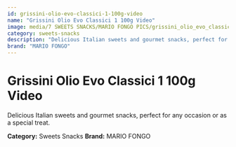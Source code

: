 ```yaml
---
id: grissini-olio-evo-classici-1-100g-video
name: "Grissini Olio Evo Classici 1 100g Video"
image: media/7 SWEETS SNACKS/MARIO FONGO PICS/grissini_olio_evo_classici 1_100g_video.jpg
category: sweets-snacks
description: "Delicious Italian sweets and gourmet snacks, perfect for any occasion or as a special treat."
brand: "MARIO FONGO"
---
```


# Grissini Olio Evo Classici 1 100g Video

Delicious Italian sweets and gourmet snacks, perfect for any occasion or as a special treat.

**Category:** Sweets Snacks
**Brand:** MARIO FONGO

